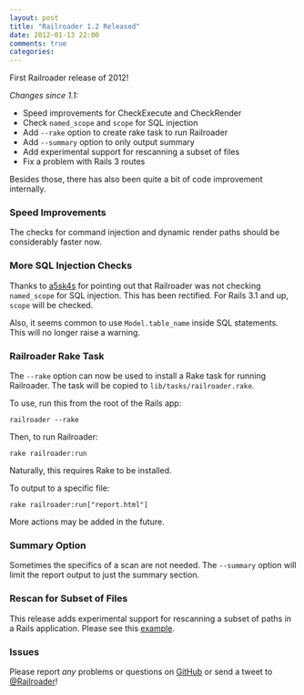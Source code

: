 ```yaml
---
layout: post
title: "Railroader 1.2 Released"
date: 2012-01-13 22:00
comments: true
categories: 
---
```


First Railroader release of 2012!

_Changes since 1.1:_

 * Speed improvements for CheckExecute and CheckRender
 * Check `named_scope` and `scope` for SQL injection
 * Add `--rake` option to create rake task to run Railroader
 * Add `--summary` option to only output summary
 * Add experimental support for rescanning a subset of files
 * Fix a problem with Rails 3 routes

Besides those, there has also been quite a bit of code improvement internally.

### Speed Improvements

The checks for command injection and dynamic render paths should be considerably faster now.

### More SQL Injection Checks

Thanks to [a5sk4s](https://github.com/presidentbeef/railroader/issues/30) for pointing out that Railroader was not checking `named_scope` for SQL injection. This has been rectified. For Rails 3.1 and up, `scope` will be checked.

Also, it seems common to use `Model.table_name` inside SQL statements. This will no longer raise a warning.

### Railroader Rake Task

The `--rake` option can now be used to install a Rake task for running Railroader. The task will be copied to `lib/tasks/railroader.rake`.

To use, run this from the root of the Rails app:

    railroader --rake

Then, to run Railroader:

    rake railroader:run

Naturally, this requires Rake to be installed.

To output to a specific file:

    rake railroader:run["report.html"]

More actions may be added in the future.

### Summary Option

Sometimes the specifics of a scan are not needed. The `--summary` option will limit the report output to just the summary section.

### Rescan for Subset of Files

This release adds experimental support for rescanning a subset of paths in a Rails application. Please see this [example](https://gist.github.com/1563286).

### Issues

Please report _any_ problems or questions on [GitHub](https://github.com/presidentbeef/railroader/issues) or send a tweet to [@Railroader](https://twitter.com/#!/railroaderscanner)!
